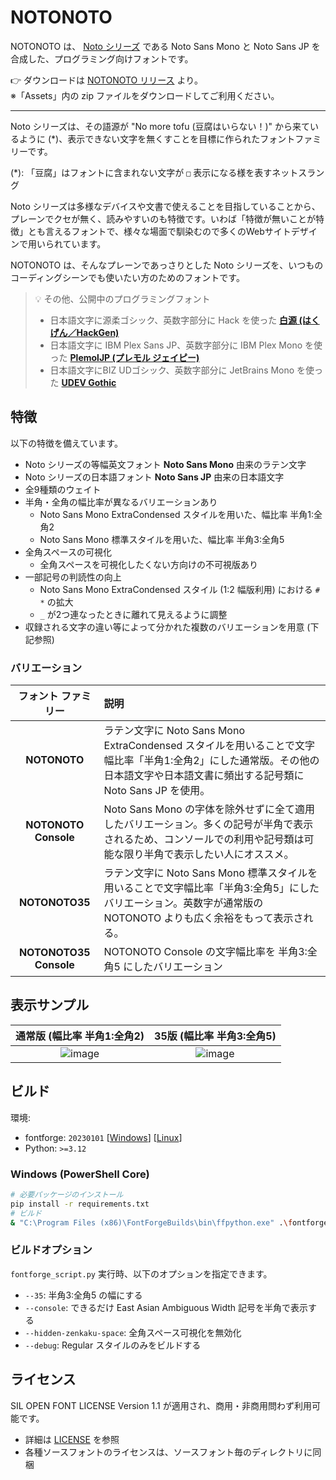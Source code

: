 # NOTONOTO

NOTONOTO は、 [Noto シリーズ](https://fonts.google.com/noto) である Noto Sans Mono と Noto Sans JP を合成した、プログラミング向けフォントです。

👉 ダウンロードは [NOTONOTO リリース](https://github.com/yuru7/NOTONOTO/releases/latest) より。  
※「Assets」内の zip ファイルをダウンロードしてご利用ください。

---

Noto シリーズは、その語源が "No more tofu (豆腐はいらない！)" から来ているように (*)、表示できない文字を無くすことを目標に作られたフォントファミリーです。

(*): 「豆腐」はフォントに含まれない文字が `□` 表示になる様を表すネットスラング

Noto シリーズは多様なデバイスや文書で使えることを目指していることから、プレーンでクセが無く、読みやすいのも特徴です。いわば「特徴が無いことが特徴」とも言えるフォントで、様々な場面で馴染むので多くのWebサイトデザインで用いられています。

NOTONOTO は、そんなプレーンであっさりとした Noto シリーズを、いつものコーディングシーンでも使いたい方のためのフォントです。

> 💡 その他、公開中のプログラミングフォント
> - 日本語文字に源柔ゴシック、英数字部分に Hack を使った [**白源 (はくげん／HackGen)**](https://github.com/yuru7/HackGen)
> - 日本語文字に IBM Plex Sans JP、英数字部分に IBM Plex Mono を使った [**PlemolJP (プレモル ジェイピー)**](https://github.com/yuru7/PlemolJP)
> - 日本語文字にBIZ UDゴシック、英数字部分に JetBrains Mono を使った [**UDEV Gothic**](https://github.com/yuru7/udev-gothic)

## 特徴

以下の特徴を備えています。

- Noto シリーズの等幅英文フォント **Noto Sans Mono** 由来のラテン文字
- Noto シリーズの日本語フォント **Noto Sans JP** 由来の日本語文字
- 全9種類のウェイト
- 半角・全角の幅比率が異なるバリエーションあり
    - Noto Sans Mono ExtraCondensed スタイルを用いた、幅比率 半角1:全角2
    - Noto Sans Mono 標準スタイルを用いた、幅比率 半角3:全角5
- 全角スペースの可視化
    - 全角スペースを可視化したくない方向けの不可視版あり
- 一部記号の判読性の向上
    - Noto Sans Mono ExtraCondensed スタイル (1:2 幅版利用) における `#` `*` の拡大
    - `_` が2つ連なったときに離れて見えるように調整
- 収録される文字の違い等によって分かれた複数のバリエーションを用意 (下記参照)

### バリエーション

| **フォント ファミリー** | **説明** |
| :------------:          | :---     |
| **NOTONOTO** | ラテン文字に Noto Sans Mono ExtraCondensed スタイルを用いることで文字幅比率「半角1:全角2」にした通常版。その他の日本語文字や日本語文書に頻出する記号類に Noto Sans JP を使用。 |
| **NOTONOTO Console** | Noto Sans Mono の字体を除外せずに全て適用したバリエーション。多くの記号が半角で表示されるため、コンソールでの利用や記号類は可能な限り半角で表示したい人にオススメ。 |
| **NOTONOTO35** | ラテン文字に Noto Sans Mono 標準スタイルを用いることで文字幅比率「半角3:全角5」にしたバリエーション。英数字が通常版の NOTONOTO よりも広く余裕をもって表示される。 |
| **NOTONOTO35 Console** | NOTONOTO Console の文字幅比率を 半角3:全角5 にしたバリエーション |

## 表示サンプル

| 通常版 (幅比率 半角1:全角2) | 35版 (幅比率 半角3:全角5) |
| :---: | :---: |
| ![image](https://github.com/user-attachments/assets/d8b49dfe-6dbf-4a1d-97a2-40cb2540e217) | ![image](https://github.com/user-attachments/assets/8f581230-c059-4069-a672-51cc0e19b5c3) |

## ビルド

環境:

- fontforge: `20230101` \[[Windows](https://fontforge.org/en-US/downloads/windows/)\] \[[Linux](https://fontforge.org/en-US/downloads/gnulinux/)\]
- Python: `>=3.12`

### Windows (PowerShell Core)

```sh
# 必要パッケージのインストール
pip install -r requirements.txt
# ビルド
& "C:\Program Files (x86)\FontForgeBuilds\bin\ffpython.exe" .\fontforge_script.py && python3 .\fonttools_script.py
```

### ビルドオプション

`fontforge_script.py` 実行時、以下のオプションを指定できます。

- `--35`: 半角3:全角5 の幅にする
- `--console`: できるだけ East Asian Ambiguous Width 記号を半角で表示する
- `--hidden-zenkaku-space`: 全角スペース可視化を無効化
- `--debug`: Regular スタイルのみをビルドする

## ライセンス

SIL OPEN FONT LICENSE Version 1.1 が適用され、商用・非商用問わず利用可能です。

- 詳細は [LICENSE](https://raw.githubusercontent.com/yuru7/NOTONOTO/main/LICENSE) を参照
- 各種ソースフォントのライセンスは、ソースフォント毎のディレクトリに同梱
